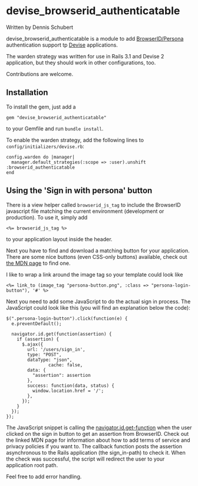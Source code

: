 devise_browserid_authenticatable
================================

Written by Dennis Schubert

devise_browserid_authenticatable is a module to add [BrowserID/Persona](https://persona.org)
authentication support tp [Devise](http://github.com/plataformatec/devise) applications.

The warden strategy was written for use in Rails 3.1 and Devise 2 application, but they should
work in other configurations, too.

Contributions are welcome.

Installation
------------

To install the gem, just add a

    gem "devise_browserid_authenticatable"

to your Gemfile and run ```bundle install```.

To enable the warden strategy, add the following lines to ```config/initializers/devise.rb```:

    config.warden do |manager|
      manager.default_strategies(:scope => :user).unshift :browserid_authenticatable
    end

Using the 'Sign in with persona' button
---------------------------------------

There is a view helper called ```browserid_js_tag``` to include the BrowserID javascript
file matching the current environment (development or production). To use it, simply add

    <%= browserid_js_tag %>

to your application layout inside the header.

Next you have to find and download a matching button for your application. There are some nice
buttons (even CSS-only buttons) available, check out [the MDN page](https://developer.mozilla.org/en-US/docs/persona/branding)
to find one.

I like to wrap a link around the image tag so your template could look like

    <%= link_to (image_tag "persona-button.png", :class => "persona-login-button"), '#' %>


Next you need to add some JavaScript to do the actual sign in process. The JavaScript could look
like this (you will find an explanation below the code):

    $(".persona-login-button").click(function(e) {
      e.preventDefault();

      navigator.id.get(function(assertion) {
        if (assertion) {
          $.ajax({
            url: '/users/sign_in',
            type: "POST",
            dataType: "json",
                    cache: false,
            data: {
              "assertion": assertion
            },
            success: function(data, status) {
              window.location.href = '/';
            },
          });
        }
      });
    });


The JavaScript snippet is calling the [navigator.id.get-function](https://developer.mozilla.org/en-US/docs/DOM/navigator.id.get)
when the user clicked on the sign in button to get an assertion from BrowserID. Check out the linked MDN page
for information about how to add terms of service and privacy policies if you want to. The callback
function posts the assertion asynchronous to the Rails application (the sign_in-path) to check it. When the
check was successful, the script will redirect the user to your application root path.

Feel free to add error handling.